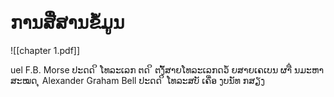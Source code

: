 

<h1 style="font-family: lao sangam Mn">ການສື່ສານຂໍ້ມູນ</h1>

![[chapter 1.pdf]]


<p>uel F.B. Morse ປະດດ ິ ໂທລະເລກ ຕດ ິ ຕງັໍ້ສາຍໂທລະເລກດວໍ້ ຍສາຍເຄເບນ ຜາື່ ນມະຫາສະໝດ ຸ Alexander Graham Bell ປະດດ ິ ໂທລະສບັ ເຄື່ອ ງບນັທ ກສຽງ</p>

